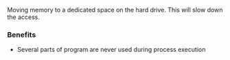 Moving memory to a dedicated space on the hard drive. This will slow down the access.

### Benefits
- Several parts of program are never used during process execution